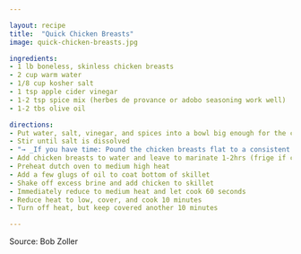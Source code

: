 ```yaml
---

layout: recipe
title:  "Quick Chicken Breasts"
image: quick-chicken-breasts.jpg

ingredients:
- 1 lb boneless, skinless chicken breasts
- 2 cup warm water
- 1/8 cup kosher salt
- 1 tsp apple cider vinegar
- 1-2 tsp spice mix (herbes de provance or adobo seasoning work well)
- 1-2 tbs olive oil

directions:
- Put water, salt, vinegar, and spices into a bowl big enough for the chicken
- Stir until salt is dissolved
- "→ _If you have time: Pound the chicken breasts flat to a consistent thickness for even cooking._"
- Add chicken breasts to water and leave to marinate 1-2hrs (frige if cooking later, counter if cooking now)
- Preheat dutch oven to medium high heat
- Add a few glugs of oil to coat bottom of skillet
- Shake off excess brine and add chicken to skillet
- Immediately reduce to medium heat and let cook 60 seconds
- Reduce heat to low, cover, and cook 10 minutes
- Turn off heat, but keep covered another 10 minutes

---
```


Source: Bob Zoller
